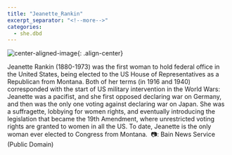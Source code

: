 ```yaml
---
title: "Jeanette_Rankin"
excerpt_separator: "<!--more-->"
categories:
  - she.dbd
---
```



![center-aligned-image](https://cdn.pixabay.com/photo/2020/10/26/16/56/man-5687861_1280.png){: .align-center}

Jeanette Rankin (1880-1973) was the first woman to hold federal office in the United States, being elected to the US House of Representatives as a Republican from Montana. Both of her terms (in 1916 and 1940) corresponded with the start of US military intervention in the World Wars: Jeanette was a pacifist, and she first opposed declaring war on Germany, and then was the only one voting against declaring war on Japan. She was a suffragette, lobbying for women rights, and eventually introducing the legislation that became the 19th Amendment, where unrestricted voting rights are granted to women in all the US. To date, Jeanette is the only woman ever elected to Congress from Montana.⁠
⁠
📷: Bain News Service (Public Domain)⁠
